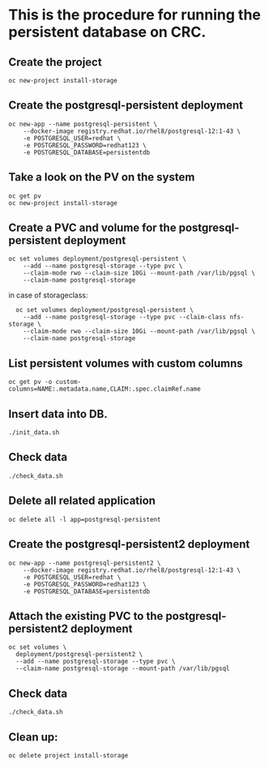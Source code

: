 # This is the procedure for running the persistent database on CRC.

## Create the project
```
oc new-project install-storage
```

## Create the postgresql-persistent deployment
```
oc new-app --name postgresql-persistent \
    --docker-image registry.redhat.io/rhel8/postgresql-12:1-43 \
    -e POSTGRESQL_USER=redhat \
    -e POSTGRESQL_PASSWORD=redhat123 \
    -e POSTGRESQL_DATABASE=persistentdb
```

## Take a look on the PV on the system
```
oc get pv
oc new-project install-storage
```



## Create a PVC and volume for the postgresql-persistent deployment
```
oc set volumes deployment/postgresql-persistent \
    --add --name postgresql-storage --type pvc \
    --claim-mode rwo --claim-size 10Gi --mount-path /var/lib/pgsql \
    --claim-name postgresql-storage
```

  in case of storageclass:

```
  oc set volumes deployment/postgresql-persistent \
    --add --name postgresql-storage --type pvc --claim-class nfs-storage \
    --claim-mode rwo --claim-size 10Gi --mount-path /var/lib/pgsql \
    --claim-name postgresql-storage
```

## List persistent volumes with custom columns
```
oc get pv -o custom-columns=NAME:.metadata.name,CLAIM:.spec.claimRef.name
```

## Insert data into DB.
```
./init_data.sh
```

## Check data
```
./check_data.sh
```

## Delete all related application 
```
oc delete all -l app=postgresql-persistent
```

## Create the postgresql-persistent2 deployment
```
oc new-app --name postgresql-persistent2 \
    --docker-image registry.redhat.io/rhel8/postgresql-12:1-43 \
    -e POSTGRESQL_USER=redhat \
    -e POSTGRESQL_PASSWORD=redhat123 \
    -e POSTGRESQL_DATABASE=persistentdb
```

## Attach the existing PVC to the postgresql-persistent2 deployment
```
oc set volumes \
  deployment/postgresql-persistent2 \
  --add --name postgresql-storage --type pvc \
  --claim-name postgresql-storage --mount-path /var/lib/pgsql
``` 

## Check data
```
./check_data.sh
```

## Clean up:
```
oc delete project install-storage
```

